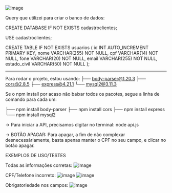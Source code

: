 ![image](https://github.com/user-attachments/assets/0c4cf901-8688-49e2-9ea3-adfd76b2670d)






Query que utilizei para criar o banco de dados:

CREATE DATABASE IF NOT EXISTS cadastroclientes;

USE cadastroclientes;

CREATE TABLE IF NOT EXISTS usuarios (
    id INT AUTO_INCREMENT PRIMARY KEY,
    nome VARCHAR(255) NOT NULL,
    cpf VARCHAR(14) NOT NULL,
    fone VARCHAR(20) NOT NULL,
    email VARCHAR(255) NOT NULL,
    estado_civil VARCHAR(50) NOT NULL
);

----------------------------------------

Para rodar o projeto, estou usando:
├── body-parser@1.20.3
├── cors@2.8.5
├── express@4.21.1
└── mysql2@3.11.3

Se o npm install por acaso não baixar todos os pacotes, segue a linha de comando para cada um:

├── npm install body-parser
├── npm install cors
├── npm install express
└── npm install mysql2


-> Para iniciar a API, precisamos digitar no terminal: node api.js


-> BOTÃO APAGAR: Para apagar, a fim de não complexar desnecessáriamente, basta apenas manter o CPF no seu campo, 
e clicar no botão apagar.


EXEMPLOS DE USO/TESTES

Todas as informações corretas:
![image](https://github.com/user-attachments/assets/27750ddd-91f4-4455-bc23-e1a039a48996)

CPF/Telefone incorreto: 
![image](https://github.com/user-attachments/assets/4b1b4d88-9d23-4d7e-bc82-906bfba88bed)
![image](https://github.com/user-attachments/assets/5446dc5b-465e-4aa5-8c5f-50cf697b6fb4)

Obrigatoriedade nos campos: 
![image](https://github.com/user-attachments/assets/b03540f5-d61f-45ee-b996-bc8a04561788)


